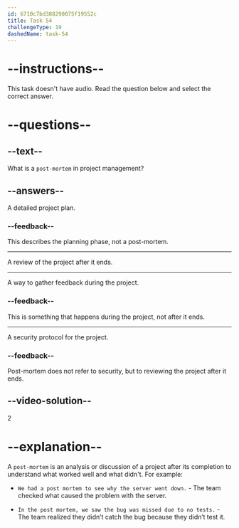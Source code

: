 ```yaml
---
id: 6710c7bd388290075f19552c
title: Task 54
challengeType: 19
dashedName: task-54
---
```


# --instructions--

This task doesn't have audio. Read the question below and select the correct answer.

# --questions--

## --text--

What is a `post-mortem` in project management?

## --answers--

A detailed project plan.

### --feedback--

This describes the planning phase, not a post-mortem.

---

A review of the project after it ends.

---

A way to gather feedback during the project.

### --feedback--

This is something that happens during the project, not after it ends.

---

A security protocol for the project.

### --feedback--

Post-mortem does not refer to security, but to reviewing the project after it ends.

## --video-solution--

2

# --explanation--

A `post-mortem` is an analysis or discussion of a project after its completion to understand what worked well and what didn't. For example:

- `We had a post mortem to see why the server went down.` - The team checked what caused the problem with the server.

- `In the post mortem, we saw the bug was missed due to no tests.` - The team realized they didn’t catch the bug because they didn’t test it.
